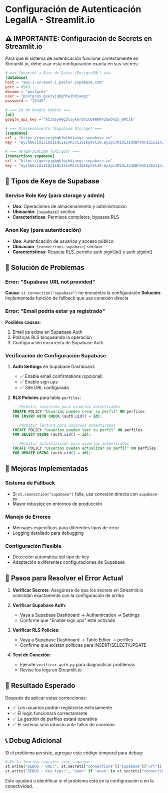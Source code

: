 # Configuración de Autenticación LegalIA - Streamlit.io

## ⚠️ IMPORTANTE: Configuración de Secrets en Streamlit.io

Para que el sistema de autenticación funcione correctamente en Streamlit.io, debe usar esta configuración exacta en sus secrets:

```toml
# === Conexión a Base de Datos (PostgreSQL) ===
[database]
host = "aws-1-us-east-1.pooler.supabase.com"
port = 6543
dbname = "postgres"
user = "postgres.gxezyjgbghfwjhdjaegz"
password = "12345"

# === IA de Google Gemini ===
[ai]
google_api_key = "AIzaSyA0g3loykmrQs1CQ8WOR4zbwOn25_09tJE"

# === Almacenamiento (Supabase Storage) ===
[supabase]
url = "https://gxezyjgbghfwjhdjaegz.supabase.co"
key = "eyJhbGciOiJIUzI1NiIsInR5cCI6IkpXVCJ9.eyJpc3MiOiJzdXBhYmFzZSIsInJlZiI6Imd4ZXp5amdiZ2hmd2poZGphZWd6Iiwicm9sZSI6InNlcnZpY2Vfcm9sZSIsImlhdCI6MTc1NzI5Nzg3MiwiZXhwIjoyMDcyODczODcyfQ.7t4xOxKLW74zZ2w1JZHjzR2-D_OjrDRK0E94gLRvVGk"

# === AUTENTICACIÓN (CRÍTICO) ===
[connections.supabase]
url = "https://gxezyjgbghfwjhdjaegz.supabase.co"
key = "eyJhbGciOiJIUzI1NiIsInR5cCI6IkpXVCJ9.eyJpc3MiOiJzdXBhYmFzZSIsInJlZiI6Imd4ZXp5amdiZ2hmd2poZGphZWd6Iiwicm9sZSI6ImFub24iLCJpYXQiOjE3NTcyOTc4NzIsImV4cCI6MjA3Mjg3Mzg3Mn0.GVAY_lRRleQ2e0WnHk5EPZ7nVLosYgyKh_43VCGg_Mg"
```

## 🔑 Tipos de Keys de Supabase

### Service Role Key (para storage y admin)
- **Uso**: Operaciones de almacenamiento y administración
- **Ubicación**: `[supabase]` section
- **Características**: Permisos completos, bypassa RLS

### Anon Key (para autenticación)
- **Uso**: Autenticación de usuarios y acceso público
- **Ubicación**: `[connections.supabase]` section 
- **Características**: Respeta RLS, permite auth.signUp() y auth.signIn()

## 🔧 Solución de Problemas

### Error: "Supabase URL not provided"
**Causa**: `st.connection("supabase")` no encuentra la configuración
**Solución**: Implementada función de fallback que usa conexión directa

### Error: "Email podría estar ya registrado"
**Posibles causas**:
1. Email ya existe en Supabase Auth
2. Políticas RLS bloqueando la operación
3. Configuración incorrecta de Supabase Auth

### Verificación de Configuración Supabase

1. **Auth Settings** en Supabase Dashboard:
   - ✅ Enable email confirmations (opcional)
   - ✅ Enable sign ups
   - ✅ Site URL configurada

2. **RLS Policies** para tabla `perfiles`:
   ```sql
   -- Permitir inserción para usuarios autenticados
   CREATE POLICY "Usuarios pueden crear su perfil" ON perfiles
   FOR INSERT WITH CHECK (auth.uid() = id);
   
   -- Permitir lectura para usuarios autenticados
   CREATE POLICY "Usuarios pueden leer su perfil" ON perfiles
   FOR SELECT USING (auth.uid() = id);
   
   -- Permitir actualización para usuarios autenticados
   CREATE POLICY "Usuarios pueden actualizar su perfil" ON perfiles
   FOR UPDATE USING (auth.uid() = id);
   ```

## 🚀 Mejoras Implementadas

### Sistema de Fallback
- Si `st.connection("supabase")` falla, usa conexión directa con `supabase-py`
- Mayor robustez en entornos de producción

### Manejo de Errores
- Mensajes específicos para diferentes tipos de error
- Logging detallado para debugging

### Configuración Flexible
- Detección automática del tipo de key
- Adaptación a diferentes configuraciones de Supabase

## 📝 Pasos para Resolver el Error Actual

1. **Verificar Secrets**: Asegúrese de que los secrets en Streamlit.io coincidan exactamente con la configuración de arriba

2. **Verificar Supabase Auth**: 
   - Vaya a Supabase Dashboard → Authentication → Settings
   - Confirme que "Enable sign ups" esté activado
   
3. **Verificar RLS Policies**:
   - Vaya a Supabase Dashboard → Table Editor → perfiles
   - Confirme que existan políticas para INSERT/SELECT/UPDATE

4. **Test de Conexión**:
   - Ejecute `verificar_auth.py` para diagnosticar problemas
   - Revise los logs en Streamlit.io

## 🎯 Resultado Esperado

Después de aplicar estas correcciones:
- ✅ Los usuarios podrán registrarse exitosamente
- ✅ El login funcionará correctamente  
- ✅ La gestión de perfiles estará operativa
- ✅ El sistema será robusto ante fallos de conexión

## 📞 Debug Adicional

Si el problema persiste, agregue este código temporal para debug:

```python
# En la función register_user, agregar:
st.write("DEBUG - URL:", st.secrets["connections"]["supabase"]["url"])
st.write("DEBUG - Key type:", "anon" if "anon" in st.secrets["connections"]["supabase"]["key"] else "other")
```

Esto ayudará a identificar si el problema está en la configuración o en la conectividad.
